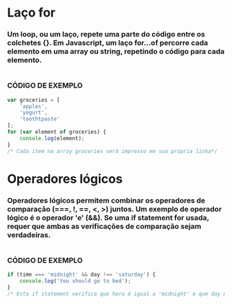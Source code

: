 # Laço for
### Um loop, ou um laço, repete uma parte do código entre os colchetes {}. Em Javascript, um laço for...of percorre cada elemento em uma array ou string, repetindo o código para cada elemento.
#

### <strong>CÓDIGO DE EXEMPLO</strong>
```javascript
var groceries = [
    'apples',
    'yogurt',
    'toothtpaste'
];
for (var element of groceries) {
    console.log(element);
}
/* Cada item na array groceries será impresso em sua própria linha*/
```
# Operadores lógicos
### Operadores lógicos permitem combinar os operadores de comparação (===, !, ==, <, >) juntos. Um exemplo de operador lógico é o operador 'e' (&&). Se uma if statement for usada, requer que ambas as verificações de comparação sejam verdadeiras.

#

### <strong>CÓDIGO DE EXEMPLO</strong>
```javascript
if (time === 'midnight' && day !== 'saturday') {
    console.log('You should go to bed');
}
/* Esta if statement verifica que hora é igual a 'midnight' e que day não é igual a 'Saturday'. Se ambas as verificações forem verdadeiras, hour é 'midnight' e day não é 'Saturday', a frase será impressa. */
```